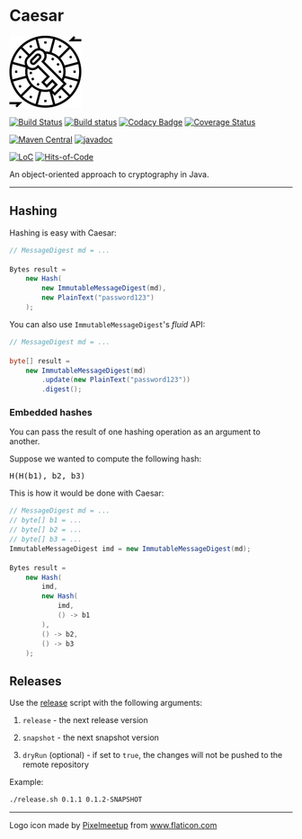 # Caesar

![Logo](logo.png)

[![Build Status](https://travis-ci.com/Glusk/caesar.svg?branch=master)](https://travis-ci.com/Glusk/caesar)
[![Build status](https://ci.appveyor.com/api/projects/status/kvotrwt9pqn0dbg5/branch/master?svg=true)](https://ci.appveyor.com/project/Glusk/caesar/branch/master)
[![Codacy Badge](https://app.codacy.com/project/badge/Grade/36750977c17d4e238c343aac4d9913f2)](https://www.codacy.com/manual/Glusk/caesar?utm_source=github.com&amp;utm_medium=referral&amp;utm_content=Glusk/caesar&amp;utm_campaign=Badge_Grade)
[![Coverage Status](https://coveralls.io/repos/github/Glusk/caesar/badge.svg?branch=master)](https://coveralls.io/github/Glusk/caesar?branch=master)

[![Maven Central](https://maven-badges.herokuapp.com/maven-central/com.github.glusk/caesar/badge.svg)](https://maven-badges.herokuapp.com/maven-central/com.github.glusk/caesar)
[![javadoc](https://javadoc.io/badge2/com.github.glusk/caesar/javadoc.svg)](https://javadoc.io/doc/com.github.glusk/caesar)

[![LoC](https://tokei.rs/b1/github/glusk/caesar)](https://github.com/Glusk/caesar)
[![Hits-of-Code](https://hitsofcode.com/github/glusk/caesar?branch=master)](https://hitsofcode.com/view/github/glusk/caesar?branch=master)

An object-oriented approach to cryptography in Java.

---

## Hashing

Hashing is easy with Caesar:

``` java
// MessageDigest md = ...

Bytes result = 
    new Hash(
        new ImmutableMessageDigest(md),
        new PlainText("password123")
    );
```
You can also use `ImmutableMessageDigest`'s *fluid* API:
``` java
// MessageDigest md = ...

byte[] result =
    new ImmutableMessageDigest(md)
        .update(new PlainText("password123"))
        .digest();
```

### Embedded hashes

You can pass the result of one hashing operation as an argument to
another.

Suppose we wanted to compute the following hash:
<pre>
H(H(b1), b2, b3)
</pre>

This is how it would be done with Caesar:
``` java
// MessageDigest md = ...
// byte[] b1 = ...
// byte[] b2 = ...
// byte[] b3 = ...
ImmutableMessageDigest imd = new ImmutableMessageDigest(md);

Bytes result = 
    new Hash(
        imd,
        new Hash(
            imd,
            () -> b1
        ),
        () -> b2,
        () -> b3
    );
```

## Releases

Use the [release](./release.sh) script with the following arguments:

1.  `release` - the next release version

2.  `snapshot` - the next snapshot version

3.  `dryRun` (optional) - if set to `true`, the changes will not be pushed
   to the remote repository

Example:

``` bash
./release.sh 0.1.1 0.1.2-SNAPSHOT
```

---

<div>Logo icon made by <a href="https://www.flaticon.com/free-icon/caesar-cipher_1792163" title="Pixelmeetup">Pixelmeetup</a> from <a href="https://www.flaticon.com/" title="Flaticon">www.flaticon.com</a></div>
